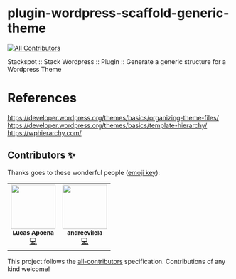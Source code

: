 # plugin-wordpress-scaffold-generic-theme
<!-- ALL-CONTRIBUTORS-BADGE:START - Do not remove or modify this section -->
[![All Contributors](https://img.shields.io/badge/all_contributors-2-orange.svg?style=flat-square)](#contributors-)
<!-- ALL-CONTRIBUTORS-BADGE:END -->
Stackspot :: Stack Wordpress :: Plugin :: Generate a generic structure for a Wordpress Theme


# References
https://developer.wordpress.org/themes/basics/organizing-theme-files/
https://developer.wordpress.org/themes/basics/template-hierarchy/
https://wphierarchy.com/

## Contributors ✨

Thanks goes to these wonderful people ([emoji key](https://allcontributors.org/docs/en/emoji-key)):

<!-- ALL-CONTRIBUTORS-LIST:START - Do not remove or modify this section -->
<!-- prettier-ignore-start -->
<!-- markdownlint-disable -->
<table>
  <tr>
    <td align="center"><a href="https://www.lucasapoena.eti.br/"><img src="https://avatars.githubusercontent.com/u/135553?v=4?s=100" width="100px;" alt=""/><br /><sub><b>Lucas Apoena</b></sub></a><br /><a href="https://github.com/TheFirstSquad/plugin-wordpress-scaffold-generic-theme/commits?author=lucasapoena" title="Code">💻</a></td>
    <td align="center"><a href="https://github.com/andreevilela"><img src="https://avatars.githubusercontent.com/u/54727503?v=4?s=100" width="100px;" alt=""/><br /><sub><b>andreevilela</b></sub></a><br /><a href="https://github.com/TheFirstSquad/plugin-wordpress-scaffold-generic-theme/commits?author=andreevilela" title="Code">💻</a></td>
  </tr>
</table>

<!-- markdownlint-restore -->
<!-- prettier-ignore-end -->

<!-- ALL-CONTRIBUTORS-LIST:END -->

This project follows the [all-contributors](https://github.com/all-contributors/all-contributors) specification. Contributions of any kind welcome!